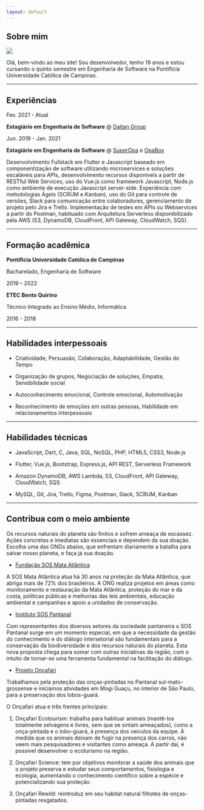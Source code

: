 ```yaml
---
layout: default
---
```


## Sobre mim

<img class="profile-picture" src="https://gabireze.com.br/img/user.jpg">

Olá, bem-vindo ao meu site! Sou desenvolvedor, tenho 19 anos e estou cursando o quinto semestre em Engenharia de Software na Pontifícia Universidade Católica de Campinas.

---

## Experiências

Fev. 2021 - Atual

**Estagiário em Engenharia de Software** @ <a href="https://www.linkedin.com/company/daitan-group/" target="_blank">Daitan Group</a>

Jun. 2019 - Jan. 2021

**Estagiário em Engenharia de Software** @ <a href="https://www.linkedin.com/company/superopabrasil/" target="_blank">SuperOpa</a> e <a href="https://www.linkedin.com/company/opa-tech/" target="_blank">OpaBox</a>

Desenvolvimento Fullstack em Flutter e Javascript baseado em componentização de software utilizando microservices e soluções escaláveis para APIs, desenvolvimento recursos disponíveis a partir de RESTful Web Services, uso do Vue.js como framework Javascript, Node.js como ambiente de execução Javascript server-side. Experiência com metodologias Ágeis (SCRUM e Kanban), uso do Git para controle de versões, Slack para comunicação entre colaboradores, gerenciamento de projeto pelo Jira e Trello. Implementação de testes em APIs ou Webservices a partir do Postman, habituado com Arquitetura Serverless disponibilizado pela AWS (S3, DynamoDB, CloudFront, API Gateway, CloudWatch, SQS).

---

## Formação acadêmica

**Pontifícia Universidade Católica de Campinas**

Bacharelado, Engenharia de Software

2019 – 2022

**ETEC Bento Quirino** 

Técnico Integrado ao Ensino Médio, Informática

2016 - 2018

---

## Habilidades interpessoais

- Criatividade, Persuasão, Colaboração, Adaptabilidade, Gestão do Tempo
  
- Organização de grupos, Negociação de soluções, Empatia, Sensibilidade social
  
- Autoconhecimento emocional, Controle emocional, Automotivação
  
- Reconhecimento de emoções em outras pessoas, Habilidade em relacionamentos interpessoais

---

## Habilidades técnicas

- JavaScript, Dart, C, Java, SQL, NoSQL, PHP, HTML5, CSS3, Node.js

- Flutter, Vue.js, Bootstrap, Express.js, API REST, Serverless Framework

- Amazon DynamoDB, AWS Lambda, S3, CloudFront, API Gateway, CloudWatch, SQS

- MySQL, Git, Jira, Trello, Figma, Postman, Slack, SCRUM, Kanban

---

## Contribua com o meio ambiente

Os recursos naturais do planeta são finitos e sofrem ameaça de escassez. Ações concretas e imediatas são essenciais e dependem da sua doação. Escolha uma das ONGs abaixo, que enfrentam diariamente a batalha para salvar nosso planeta, e faça já sua doação.

- <a href="https://www.sosma.org.br/doacao/" target="_blank">Fundação SOS Mata Atlântica</a>
  
A SOS Mata Atlântica atua há 30 anos na proteção da Mata Atlântica, que abriga mais de 72% dos brasileiros. A ONG realiza projetos em áreas como monitoramento e restauração da Mata Atlântica, proteção do mar e da costa, políticas públicas e melhorias das leis ambientais, educação ambiental e campanhas e apoio a unidades de conservação.

- <a href="https://www.sospantanal.org.br/doacoes/" target="_blank">Instituto SOS Pantanal</a>
  
Com representantes dos diversos setores da sociedade pantaneira o SOS Pantanal surge em um momento especial, em que a necessidade da gestão do conhecimento e do diálogo intersetorial são fundamentais para a conservação da biodiversidade e dos recursos naturais do planeta. Esta nova proposta chega para somar com outras iniciativas da região, com o intuito de tornar-se uma ferramenta fundamental na facilitação do diálogo.

- <a href="https://oncafari.org/doe-agora/" target="_blank">Projeto Onçafari</a>
  
Trabalhamos pela proteção das onças-pintadas no Pantanal sul-mato-grossense e iniciamos atividades em Mogi Guaçu, no interior de São Paulo, para a preservação dos lobos-guará.

O Onçafari atua e três frentes principais:

1. Onçafari Ecotourism: trabalha para habituar animais (mantê-los totalmente selvagens e livres, sem que se sintam ameaçados), como a onça-pintada e o lobo-guará, à presença dos veículos da equipe. À medida que os animais deixam de fugir na presença dos carros, não veem mais pesquisadores e visitantes como ameaça. A partir daí, é possível desenvolver o ecoturismo na região.
   
2. Onçafari Science: tem por objetivos monitorar a saúde dos animais que o projeto preserva e estudar seus comportamentos, fisiologia e ecologia, aumentando o conhecimento científico sobre a espécie e potencializando sua proteção.
   
3. Onçafari Rewild: reintroduz em seu habitat natural filhotes de onças-pintadas resgatados.